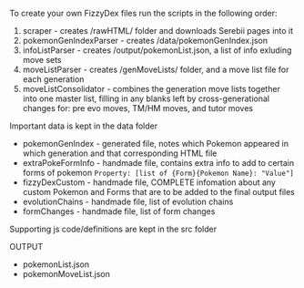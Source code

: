 To create your own FizzyDex files run the scripts in the following order:

1. scraper - creates /rawHTML/ folder and downloads Serebii pages into it
2. pokemonGenIndexParser - creates /data/pokemonGenIndex.json
3. infoListParser - creates /output/pokemonList.json, a list of info exluding move sets
4. moveListParser - creates /genMoveLists/ folder, and a move list file for each generation
5. moveListConsolidator - combines the generation move lists together into one master list, filling in any blanks left by cross-generational changes for: pre evo moves, TM/HM moves, and tutor moves

Important data is kept in the data folder

* pokemonGenIndex - generated file, notes which Pokemon appeared in which generation and that corresponding HTML file
* extraPokeFormInfo - handmade file, contains extra info to add to certain forms of pokemon `Property: [list of {Form}{Pokemon Name}: "Value"]`
* fizzyDexCustom - handmade file, COMPLETE infomation about any custom Pokemon and Forms that are to be added to the final output files
* evolutionChains - handmade file, list of evolution chains
* formChanges - handmade file, list of form changes

Supporting js code/definitions are kept in the src folder


OUTPUT

* pokemonList.json
* pokemonMoveList.json
